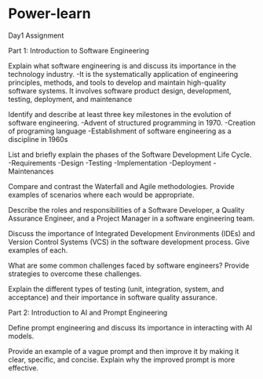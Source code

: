 # Power-learn
Day1 Assignment

Part 1: Introduction to Software Engineering

Explain what software engineering is and discuss its importance in the technology industry.
-It is the systematically application of engineering principles, methods, and tools to develop and maintain high-quality software systems. It involves software product design, development, testing, deployment, and maintenance

Identify and describe at least three key milestones in the evolution of software engineering.
-Advent of structured programming in 1970.
-Creation of programing language 
-Establishment of software engineering as a discipline in 1960s

List and briefly explain the phases of the Software Development Life Cycle.
-Requirements 
-Design 
-Testing
-Implementation
-Deployment
-Maintenances

Compare and contrast the Waterfall and Agile methodologies. Provide examples of scenarios where each would be appropriate.

Describe the roles and responsibilities of a Software Developer, a Quality Assurance Engineer, and a Project Manager in a software engineering team.

Discuss the importance of Integrated Development Environments (IDEs) and Version Control Systems (VCS) in the software development process. Give examples of each.

What are some common challenges faced by software engineers? Provide strategies to overcome these challenges.

Explain the different types of testing (unit, integration, system, and acceptance) and their importance in software quality assurance.

Part 2: Introduction to AI and Prompt Engineering

Define prompt engineering and discuss its importance in interacting with AI models.

Provide an example of a vague prompt and then improve it by making it clear, specific, and concise. Explain why the improved prompt is more effective.
